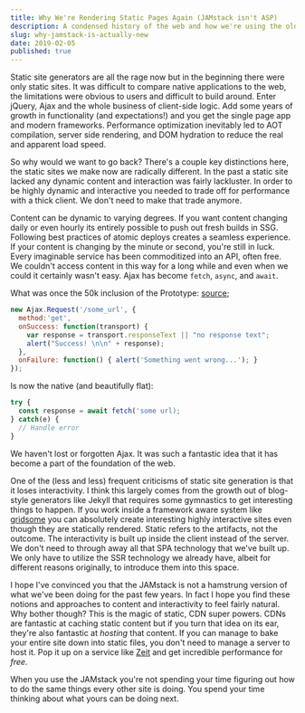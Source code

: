 ```yaml
---
title: Why We're Rendering Static Pages Again (JAMstack isn't ASP)
description: A condensed history of the web and how we're using the oldest web tech in a very new way. 
slug: why-jamstack-is-actually-new
date: 2019-02-05
published: true
---
```


Static site generators are all the rage now but in the beginning there were only static sites. It was difficult to compare native applications to the web, the limitations were obvious to users and difficult to build around.  Enter jQuery, Ajax and the whole business of client-side logic. Add some years of growth in functionality (and expectations!) and you get the single page app and modern frameworks. Performance optimization inevitably led to AOT compilation, server side rendering, and DOM hydration to reduce the real and apparent load speed.

So why would we want to go back? There's a couple key distinctions here, the static sites we make now are radically different. In the past a static site lacked any dynamic content and interaction was fairly lackluster. In order to be highly dynamic and interactive you needed to trade off for performance with a thick client. We don't need to make that trade anymore.

Content can be dynamic to varying degrees. If you want content changing daily or even hourly its entirely possible to push out fresh builds in SSG. Following best practices of atomic deploys creates a seamless experience. If your content is changing by the minute or second, you're still in luck. Every imaginable service has been commoditized into an API, often free. We couldn't access content in this way for a long while and even when we could it certainly wasn't easy. Ajax has become `fetch`, `async`, and `await`.

What was once the 50k inclusion of the Prototype:
[source](http://prototypejs.org/learn/introduction-to-ajax.html);

```js
new Ajax.Request('/some_url', {
  method:'get',
  onSuccess: function(transport) {
    var response = transport.responseText || "no response text";
    alert("Success! \n\n" + response);
  },
  onFailure: function() { alert('Something went wrong...'); }
});
```

Is now the native (and beautifully flat):

```js
try {
  const response = await fetch('some url);
} catch(e) {
  // Handle error
}
```

We haven't lost or forgotten Ajax. It was such a fantastic idea that it has become a part of the foundation of the web.

One of the (less and less) frequent criticisms of static site generation is that it loses interactivity. I think this largely comes from the growth out of blog-style generators like Jekyll that requires some gymnastics to get interesting things to happen. If you work inside a framework aware system like [gridsome](https://gridsome.org/) you can absolutely create interesting highly interactive sites even though they are statically rendered. Static refers to the artifacts, not the outcome. The interactivity is built up inside the client instead of the server. We don't need to through away all that SPA technology that we've built up. We only have to utilize the SSR technology we already have, albeit for different reasons originally, to introduce them into this space.

I hope I've convinced you that the JAMstack is not a hamstrung version of what we've been doing for the past few years. In fact I hope you find these notions and approaches to content and interactivity to feel fairly natural. Why bother though? This is the magic of static, CDN super powers. CDNs are fantastic at caching static content but if you turn that idea on its ear, they're also fantastic at _hosting_ that content. If you can manage to bake your entire site down into static files, you don't need to manage a server to host it. Pop it up on a service like [Zeit](https://zeit.co) and get incredible performance for *free.*

When you use the JAMstack you're not spending your time figuring out how to do the same things every other site is doing. You spend your time thinking about what yours can be doing next.
